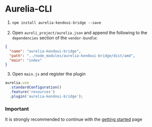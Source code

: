 # Aurelia-CLI
1. `npm install aurelia-kendoui-bridge --save`
<br><br>
2. Open `aureli_project/aurelia.json` and append the following to the `dependencies` section of the `vendor-bundle`:

  ```json
{
    "name": "aurelia-kendoui-bridge",
    "path": "../node_modules/aurelia-kendoui-bridge/dist/amd",
    "main": "index"
}
```

3. Open `main.js` and register the plugin

  ```javascript
  aurelia.use
    .standardConfiguration()
    .feature('resources')
    .plugin('aurelia-kendoui-bridge');
```

### Important
It is strongly recommended to continue with the [getting started](./getting-started.md) page

